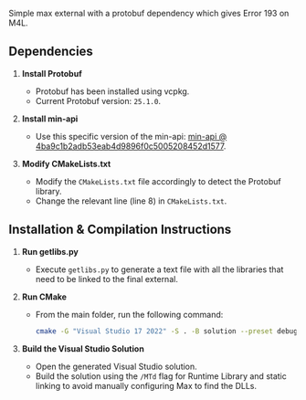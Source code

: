 Simple max external with a protobuf dependency which gives Error 193 on M4L.

## Dependencies

1. **Install Protobuf**
   - Protobuf has been installed using vcpkg.
   - Current Protobuf version: `25.1.0`.

2. **Install min-api**
   - Use this specific version of the min-api: [min-api @ 4ba9c1b2adb53eab4d9896f0c5005208452d1577](https://github.com/Cycling74/min-api/tree/4ba9c1b2adb53eab4d9896f0c5005208452d1577).

3. **Modify CMakeLists.txt**
   - Modify the `CMakeLists.txt` file accordingly to detect the Protobuf library.
   - Change the relevant line (line 8) in `CMakeLists.txt`.

## Installation & Compilation Instructions

1. **Run getlibs.py**
   - Execute `getlibs.py` to generate a text file with all the libraries that need to be linked to the final external.

2. **Run CMake**
   - From the main folder, run the following command:
     ```sh
     cmake -G "Visual Studio 17 2022" -S . -B solution --preset debug
     ```

3. **Build the Visual Studio Solution**
   - Open the generated Visual Studio solution.
   - Build the solution using the `/MTd` flag for Runtime Library and static linking to avoid manually configuring Max to find the DLLs.

